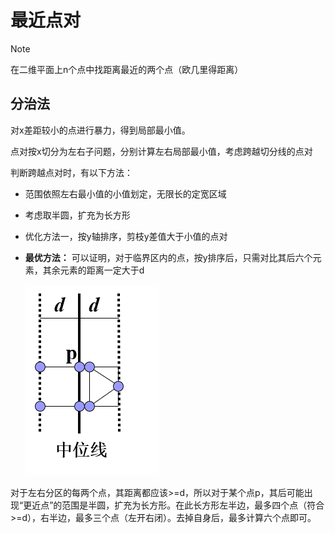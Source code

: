 # 最近点对

> [!Note]
>
> 在二维平面上n个点中找距离最近的两个点（欧几里得距离）

## 分治法

对x差距较小的点进行暴力，得到局部最小值。

点对按x切分为左右子问题，分别计算左右局部最小值，考虑跨越切分线的点对

判断跨越点对时，有以下方法：

- 范围依照左右最小值的小值划定，无限长的定宽区域
- 考虑取半圆，扩充为长方形
- 优化方法一，按y轴排序，剪枝y差值大于小值的点对
- **最优方法：** 可以证明，对于临界区内的点，按y排序后，只需对比其后六个元素，其余元素的距离一定大于d
  
  ![image-20250225153456630](./02/image-20250225153456630.png)

对于左右分区的每两个点，其距离都应该>=d，所以对于某个点p，其后可能出现“更近点”的范围是半圆，扩充为长方形。在此长方形左半边，最多四个点（符合>=d），右半边，最多三个点（左开右闭）。去掉自身后，最多计算六个点即可。